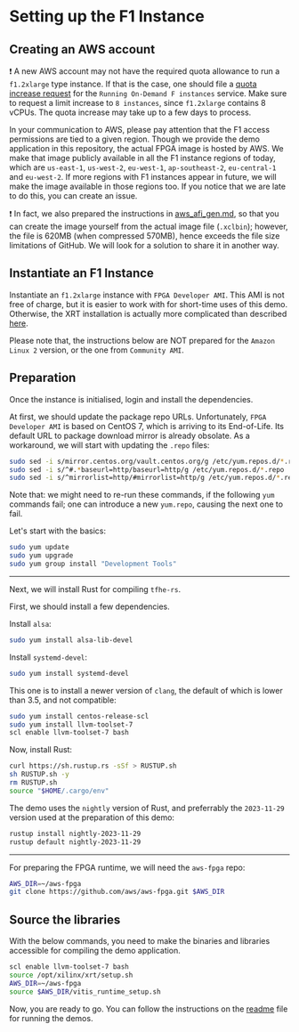 # Setting up the F1 Instance

## Creating an AWS account

:exclamation: A new AWS account may not have the required quota allowance to run a `f1.2xlarge` type instance. If that is the case, one should file a [quota increase request](https://aws.amazon.com/getting-started/hands-on/request-service-quota-increase/) for the `Running On-Demand F instances` service. Make sure to request a limit increase to `8 instances`, since `f1.2xlarge` contains 8 vCPUs. The quota increase may take up to a few days to process.

In your communication to AWS, please pay attention that the F1 access permissions are tied to a given region. Though we provide the demo application in this repository, the actual FPGA image is hosted by AWS. We make that image publicly available in all the F1 instance regions of today, which are `us-east-1`, `us-west-2`, `eu-west-1`, `ap-southeast-2`, `eu-central-1` and `eu-west-2`. If more regions with F1 instances appear in future, we will make the image available in those regions too. If you notice that we are late to do this, you can create an issue.

:exclamation: In fact, we also prepared the instructions in [aws_afi_gen.md](./aws_afi_gen.md), so that you can create the image yourself from the actual image file (`.xclbin`); however, the file is 620MB (when compressed 570MB), hence exceeds the file size limitations of GitHub. We will look for a solution to share it in another way.

## Instantiate an F1 Instance

Instantiate an `f1.2xlarge` instance with `FPGA Developer AMI`. This AMI is not free of charge, but it is easier to work with for short-time uses of this demo. Otherwise, the XRT installation is actually more complicated than described [here](https://github.com/aws/aws-fpga/blob/master/Vitis/docs/XRT_installation_instructions.md).

Please note that, the instructions below are NOT prepared for the `Amazon Linux 2` version, or the one from `Community AMI`.

## Preparation

Once the instance is initialised, login and install the dependencies.

At first, we should update the package repo URLs. Unfortunately, `FPGA Developer AMI` is based on CentOS 7, which is arriving to its End-of-Life. Its default URL to package download mirror is already obsolate. As a workaround, we will start with updating the `.repo` files:

```bash
sudo sed -i s/mirror.centos.org/vault.centos.org/g /etc/yum.repos.d/*.repo
sudo sed -i s/^#.*baseurl=http/baseurl=http/g /etc/yum.repos.d/*.repo
sudo sed -i s/^mirrorlist=http/#mirrorlist=http/g /etc/yum.repos.d/*.repo
```
Note that: we might need to re-run these commands, if the following `yum` commands fail; one can introduce a new `yum.repo`, causing the next one to fail.

Let's start with the basics:
```bash
sudo yum update
sudo yum upgrade
sudo yum group install "Development Tools"
```
___

Next, we will install Rust for compiling `tfhe-rs`. 

First, we should install a few dependencies.

Install `alsa`:
```bash
sudo yum install alsa-lib-devel
```

Install `systemd-devel`:
```bash
sudo yum install systemd-devel
```

This one is to install a newer version of `clang`, the default of which is lower than 3.5, and not compatible:
```bash
sudo yum install centos-release-scl
sudo yum install llvm-toolset-7
scl enable llvm-toolset-7 bash
```

Now, install Rust:
```bash
curl https://sh.rustup.rs -sSf > RUSTUP.sh
sh RUSTUP.sh -y
rm RUSTUP.sh
source "$HOME/.cargo/env"
```

The demo uses the `nightly` version of Rust, and preferrably the `2023-11-29` version used at the preparation of this demo:
```bash
rustup install nightly-2023-11-29
rustup default nightly-2023-11-29
```
___

For preparing the FPGA runtime, we will need the `aws-fpga` repo:
```bash
AWS_DIR=~/aws-fpga
git clone https://github.com/aws/aws-fpga.git $AWS_DIR
```

## Source the libraries

With the below commands, you need to make the binaries and libraries accessible for compiling the demo application.

```bash
scl enable llvm-toolset-7 bash
source /opt/xilinx/xrt/setup.sh
AWS_DIR=~/aws-fpga
source $AWS_DIR/vitis_runtime_setup.sh
```

Now, you are ready to go. You can follow the instructions on the [readme](./readme.md) file for running the demos.
